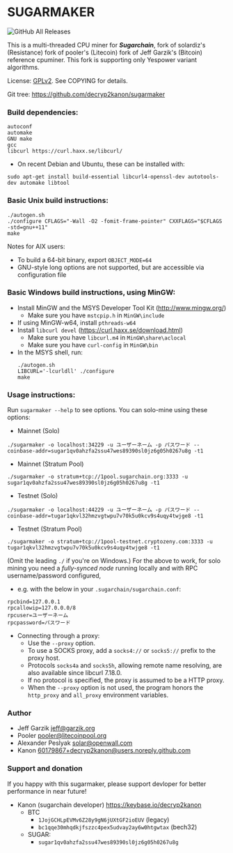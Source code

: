 # SUGARMAKER
![GitHub All Releases](https://img.shields.io/github/downloads/decryp2kanon/sugarmaker/total)

This is a multi-threaded CPU miner for ***Sugarchain***, fork of solardiz's (Resistance) fork of pooler's (Litecoin) fork of Jeff Garzik's (Bitcoin) reference cpuminer. This fork is supporting only Yespower variant algorithms.

License:  [GPLv2](https://www.gnu.org/licenses/old-licenses/gpl-2.0.en.html).  See COPYING for details.

Git tree:  https://github.com/decryp2kanon/sugarmaker

### Build dependencies:
```
autoconf
automake
GNU make
gcc
libcurl	https://curl.haxx.se/libcurl/
```

- On recent Debian and Ubuntu, these can be installed with:
```
sudo apt-get install build-essential libcurl4-openssl-dev autotools-dev automake libtool
```

### Basic Unix build instructions:
```
./autogen.sh
./configure CFLAGS="-Wall -O2 -fomit-frame-pointer" CXXFLAGS="$CFLAGS -std=gnu++11"
make
```

Notes for AIX users:
- To build a 64-bit binary, export `OBJECT_MODE=64`
- GNU-style long options are not supported, but are accessible via configuration file

### Basic Windows build instructions, using MinGW:
- Install MinGW and the MSYS Developer Tool Kit (http://www.mingw.org/)
	* Make sure you have `mstcpip.h` in `MinGW\include`
- If using MinGW-w64, install `pthreads-w64`
- Install `libcurl devel` (https://curl.haxx.se/download.html)
	* Make sure you have `libcurl.m4` in `MinGW\share\aclocal`
	* Make sure you have `curl-config` in `MinGW\bin`
- In the MSYS shell, run:
	```
	./autogen.sh
	LIBCURL='-lcurldll' ./configure
	make
	```

### Usage instructions:
Run `sugarmaker --help` to see options. You can solo-mine using these options:

- Mainnet (Solo)
```
./sugarmaker -o localhost:34229 -u ユーザーネーム -p パスワード --coinbase-addr=sugar1qv0ahzfa2ssu47wes89390sl0jz6g05h0267u8g -t1
```
- Mainnet (Stratum Pool)
```
./sugarmaker -o stratum+tcp://1pool.sugarchain.org:3333 -u sugar1qv0ahzfa2ssu47wes89390sl0jz6g05h0267u8g -t1
```
- Testnet (Solo)
```
./sugarmaker -o localhost:44229 -u ユーザーネーム -p パスワード --coinbase-addr=tugar1qkvl32hmzvgtwpu7v70k5u0kcv9s4uqy4twjge8 -t1
```
- Testnet (Stratum Pool)
```
./sugarmaker -o stratum+tcp://1pool-testnet.cryptozeny.com:3333 -u tugar1qkvl32hmzvgtwpu7v70k5u0kcv9s4uqy4twjge8 -t1
```

(Omit the leading `./` if you're on Windows.)  For the above to work, for solo mining you need
a *fully-synced node* running locally and with RPC username/password configured,

- e.g. with the below in your `.sugarchain/sugarchain.conf`:
```
rpcbind=127.0.0.1
rpcallowip=127.0.0.0/8
rpcuser=ユーザーネーム
rpcpassword=パスワード
```

- Connecting through a proxy:
	* Use the `--proxy` option.
	* To use a SOCKS proxy, add a `socks4://` or `socks5://` prefix to the proxy host.
	* Protocols `socks4a` and `socks5h`, allowing remote name resolving, are also available since libcurl 7.18.0.
	* If no protocol is specified, the proxy is assumed to be a HTTP proxy.
	* When the `--proxy` option is not used, the program honors the `http_proxy` and `all_proxy` environment variables.

### Author
- Jeff Garzik <jeff@garzik.org>
- Pooler <pooler@litecoinpool.org>
- Alexander Peslyak <solar@openwall.com>
- Kanon <60179867+decryp2kanon@users.noreply.github.com>

### Support and donation
If you happy with this sugarmaker, please support devloper for better performance in near future!
- Kanon (sugarchain developer) https://keybase.io/decryp2kanon
	* BTC
		- `1JojGCHLpEVMv6Z28y9gN6jUXtGF2ioEUV` (legacy)
		- `bc1qqe30mhqdkjfszzc4pex5udvay2ay6w0htgwtax` (bech32)
	* SUGAR:
		- `sugar1qv0ahzfa2ssu47wes89390sl0jz6g05h0267u8g`
